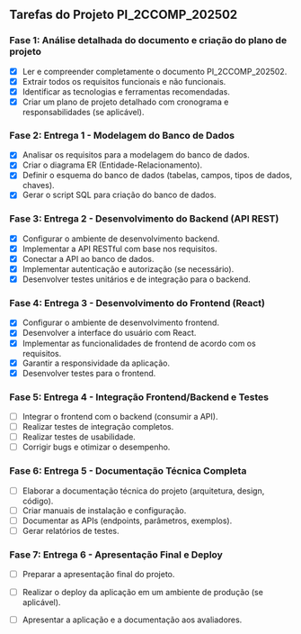 ## Tarefas do Projeto PI_2CCOMP_202502

### Fase 1: Análise detalhada do documento e criação do plano de projeto
- [x] Ler e compreender completamente o documento PI_2CCOMP_202502.
- [x] Extrair todos os requisitos funcionais e não funcionais.
- [x] Identificar as tecnologias e ferramentas recomendadas.
- [x] Criar um plano de projeto detalhado com cronograma e responsabilidades (se aplicável).

### Fase 2: Entrega 1 - Modelagem do Banco de Dados
- [x] Analisar os requisitos para a modelagem do banco de dados.
- [x] Criar o diagrama ER (Entidade-Relacionamento).
- [x] Definir o esquema do banco de dados (tabelas, campos, tipos de dados, chaves).
- [x] Gerar o script SQL para criação do banco de dados.

### Fase 3: Entrega 2 - Desenvolvimento do Backend (API REST)
- [x] Configurar o ambiente de desenvolvimento backend.
- [x] Implementar a API RESTful com base nos requisitos.
- [x] Conectar a API ao banco de dados.
- [x] Implementar autenticação e autorização (se necessário).
- [x] Desenvolver testes unitários e de integração para o backend.

### Fase 4: Entrega 3 - Desenvolvimento do Frontend (React)
- [x] Configurar o ambiente de desenvolvimento frontend.
- [x] Desenvolver a interface do usuário com React.
- [x] Implementar as funcionalidades de frontend de acordo com os requisitos.
- [x] Garantir a responsividade da aplicação.
- [x] Desenvolver testes para o frontend.

### Fase 5: Entrega 4 - Integração Frontend/Backend e Testes
- [ ] Integrar o frontend com o backend (consumir a API).
- [ ] Realizar testes de integração completos.
- [ ] Realizar testes de usabilidade.
- [ ] Corrigir bugs e otimizar o desempenho.

### Fase 6: Entrega 5 - Documentação Técnica Completa
- [ ] Elaborar a documentação técnica do projeto (arquitetura, design, código).
- [ ] Criar manuais de instalação e configuração.
- [ ] Documentar as APIs (endpoints, parâmetros, exemplos).
- [ ] Gerar relatórios de testes.

### Fase 7: Entrega 6 - Apresentação Final e Deploy
- [ ] Preparar a apresentação final do projeto.
- [ ] Realizar o deploy da aplicação em um ambiente de produção (se aplicável).
- [ ] Apresentar a aplicação e a documentação aos avaliadores.

